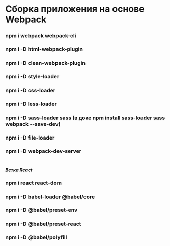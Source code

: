 # Сборка приложения на основе Webpack

### npm i webpack webpack-cli

### npm i -D html-webpack-plugin

### npm i -D clean-webpack-plugin

### npm i -D style-loader

### npm i -D css-loader

### npm i -D less-loader

### npm i -D sass-loader sass (в доке npm install sass-loader sass webpack --save-dev)

### npm i -D file-loader

### npm i -D webpack-dev-server

#

**_Ветка React_**

### npm i react react-dom

### npm i -D babel-loader @babel/core

### npm i -D @babel/preset-env

### npm i -D @babel/preset-react

### npm i -D @babel/polyfill
